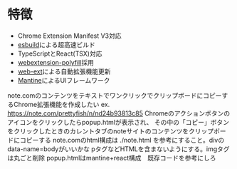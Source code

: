 # 特徴

- Chrome Extension Manifest V3対応
- [esbuild](https://esbuild.github.io/)による超高速ビルド
- TypeScriptとReact(TSX)対応
- [webextension-polyfill](https://github.com/mozilla/webextension-polyfill)採用
- [web-ext](https://github.com/mozilla/web-ext)による自動拡張機能更新
- [Mantine](https://mantine.dev/)によるUIフレームワーク


note.comのコンテンツをテキストでワンクリックでクリップボードにコピーするChrome拡張機能を作成したい
ex. https://note.com/prettyfish/n/nd24b93813c85
Chromeのアクションボタンのアイコンをクリックしたらpopup.htmlが表示され、
その中の「コピー」ボタンをクリックしたときのカレントタブのnoteサイトのコンテンツをクリップボードにコピーする
note.comのhtml構成は ./note.html を参考にすること。divのdata-name=bodyがいいかな
pタグなどHTMLを含まないようにする。imgタグは丸ごと削除
popup.htmlはmantine+react構成　既存コードを参考にしろ
